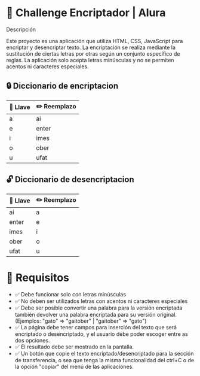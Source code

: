 # 🚀 Challenge Encriptador | Alura

Descripción

Este proyecto es una aplicación que utiliza HTML, CSS, JavaScript para encriptar y desencriptar texto. La encriptación se realiza mediante la sustitución de ciertas letras por otras según un conjunto específico de reglas. La aplicación solo acepta letras minúsculas y no se permiten acentos ni caracteres especiales.

## 🔒 Diccionario de encriptacion
| 🔑 Llave | ✏️ Reemplazo |
|----------|-----------|
|    a     |   ai      |
|    e     |   enter   |
|    i     |   imes    |
|    o     |   ober    |
|    u     |   ufat    |

## 🔓 Diccionario de desencriptacion
| 🔑 Llave | ✏️ Reemplazo |
|-----------|-----------|
|   ai      |    a    |
|   enter   |    e    |
|   imes    |    i    |
|   ober    |    o    |
|   ufat    |    u    |

# 📑 Requisitos

- ✅ Debe funcionar solo con letras minúsculas
- ✅ No deben ser utilizados letras con acentos ni caracteres especiales
- ✅ Debe ser posible convertir una palabra para la versión encriptada también devolver una palabra encriptada para su versión original. (Ejemplos: "gato" => "gaitober" | "gaitober" => "gato")
- ✅ La página debe tener campos para
inserción del texto que será encriptado o desencriptado, y el usuario debe poder escoger entre as dos opciones.
- ✅ El resultado debe ser mostrado en la pantalla.
- ✅ Un botón que copie el texto encriptado/desencriptado para la sección de transferencia, o sea que tenga la misma funcionalidad del ctrl+C o de la opción "copiar" del menú de las aplicaciones.
